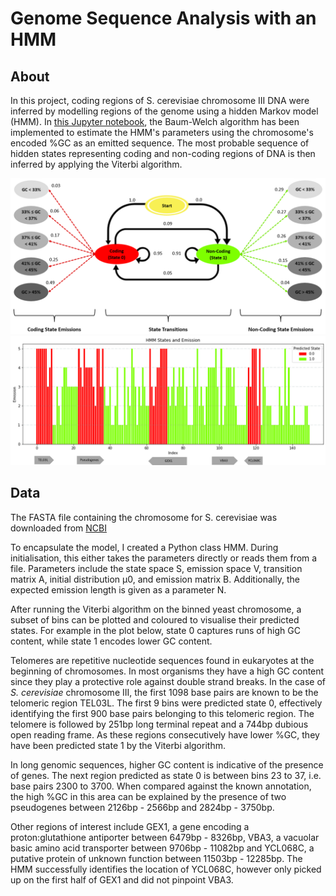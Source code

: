 # Genome Sequence Analysis with an HMM
## About
In this project, coding regions of S. cerevisiae chromosome III DNA were inferred by modelling regions of the genome using a hidden Markov model (HMM). In <a href="https://github.com/TomMakesThings/Genome-Sequence-Analysis-HMM/blob/main/GSA.ipynb">this Jupyter notebook</a>, the Baum-Welch algorithm has been implemented to estimate the HMM's parameters using the chromosome's encoded %GC as an emitted sequence. The most probable sequence of hidden states representing coding and non-coding regions of DNA is then inferred by applying the Viterbi algorithm.

<img src="https://github.com/TomMakesThings/Genome-Sequence-Analysis-HMM/blob/assets/HMM-State-Diagram.png">

<img src="https://github.com/TomMakesThings/Genome-Sequence-Analysis-HMM/blob/assets/Annotated-Chromosome-Emission.png">

## Data
The FASTA file containing the chromosome for S. cerevisiae was downloaded from <a href="https://www.ncbi.nlm.nih.gov/genome/gdv/browser/genome/?id=GCF_000146045.2">NCBI</a>

To encapsulate the model, I created a Python class HMM. During initialisation, this either
takes the parameters directly or reads them from a file. Parameters include the state space S,
emission space V, transition matrix A, initial distribution μ0, and emission matrix B. Additionally,
the expected emission length is given as a parameter N.

After running the Viterbi algorithm on the binned yeast chromosome, a subset of bins can be plotted and coloured to visualise their predicted states. For example in the plot below, state 0 captures runs of high GC content, while state 1 encodes lower GC content.

Telomeres are repetitive nucleotide sequences found in eukaryotes at the beginning of chromosomes. In most organisms they have a high GC content since they play a protective role against double strand breaks. In the case of *S. cerevisiae* chromosome III, the first 1098 base pairs are known to be the telomeric region TEL03L. The first 9 bins were predicted state 0, effectively identifying the first 900 base pairs belonging to this telomeric region. The telomere is followed by 251bp long terminal repeat and a 744bp dubious open reading frame. As these regions consecutively have lower \%GC, they have been predicted state 1 by the Viterbi algorithm.

In long genomic sequences, higher GC content is indicative of the presence of genes. The next region predicted as state 0 is between bins 23 to 37, i.e. base pairs 2300 to 3700. When compared against the known annotation, the high \%GC in this area can be explained by the presence of two pseudogenes between 2126bp - 2566bp and 2824bp - 3750bp.

Other regions of interest include GEX1, a gene encoding a proton:glutathione antiporter between 6479bp - 8326bp, VBA3, a vacuolar basic amino acid transporter between 9706bp - 11082bp and YCL068C, a putative protein of unknown function between 11503bp - 12285bp. The HMM successfully identifies the location of YCL068C, however only picked up on the first half of GEX1 and did not pinpoint VBA3.
